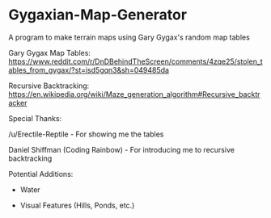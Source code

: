 # Gygaxian-Map-Generator
A program to make terrain maps using Gary Gygax's random map tables

Gary Gygax Map Tables: https://www.reddit.com/r/DnDBehindTheScreen/comments/4zqe25/stolen_tables_from_gygax/?st=isd5gqn3&sh=049485da

Recursive Backtracking: https://en.wikipedia.org/wiki/Maze_generation_algorithm#Recursive_backtracker

Special Thanks:

/u/Erectile-Reptile - For showing me the tables

Daniel Shiffman (Coding Rainbow) - For introducing me to recursive backtracking

Potential Additions:

- Water

- Visual Features (Hills, Ponds, etc.)
